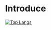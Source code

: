 # Introduce



[![Top Langs](https://github-readme-stats.vercel.app/api/top-langs/?username=dsungc1111)](https://github.com/anuraghazra/github-readme-stats)
